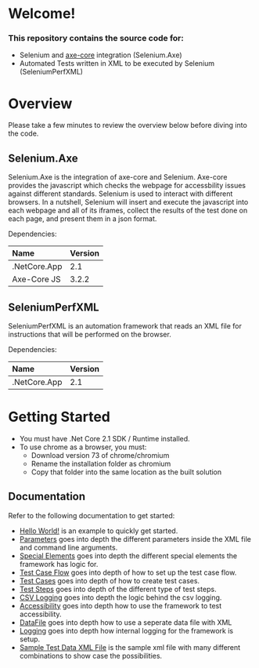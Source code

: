 # Welcome!

### This repository contains the source code for:
- Selenium and [axe-core](https://github.com/dequelabs/axe-core) integration (Selenium.Axe)
- Automated Tests written in XML to be executed by Selenium (SeleniumPerfXML)

# Overview
Please take a few minutes to review the overview below before diving into the code.

## Selenium.Axe
Selenium.Axe is the integration of axe-core and Selenium. Axe-core provides the javascript which checks the webpage for accessbility issues against different standards. Selenium is used to interact with different browsers. In a nutshell, Selenium will insert and execute the javascript into each webpage and all of its iframes, collect the results of the test done on each page, and present them in a json format.

Dependencies:

 Name | Version 
:---- | :-------
.NetCore.App | 2.1
Axe-Core JS | 3.2.2

## SeleniumPerfXML
SeleniumPerfXML is an automation framework that reads an XML file for instructions that will be performed on the browser.

Dependencies:

 Name | Version 
:---- | :-------
.NetCore.App | 2.1


# Getting Started
* You must have .Net Core 2.1 SDK / Runtime installed.
* To use chrome as a browser, you must: 
    * Download version 73 of chrome/chromium
    * Rename the installation folder as chromium
    * Copy that folder into the same location as the built solution

## Documentation
Refer to the following documentation to get started:

*  [Hello World!](/Documentation/HelloWorld.md) is an example to quickly get started.
*  [Parameters](/Documentation/Parameters.md) goes into depth the different parameters inside the XML file and command line arguments. 
*  [Special Elements](/Documentation/SpecialElements.md) goes into depth the different special elements the framework has logic for.
*  [Test Case Flow](/Documentation/TestCaseFlow.md) goes into depth of how to set up the test case flow.
*  [Test Cases](/Documentation/TestCases.md) goes into depth of how to create test cases.
*  [Test Steps](/Documentation/TestSteps.md) goes into depth of the different type of test steps.
*  [CSV Logging](/Documentation/CSVLogging.md) goes into depth the logic behind the csv logging.
*  [Accessibility](/Documentation/Accessibility.md) goes into depth how to use the framework to test accessibility.
*  [DataFile](/Documentation/DataFile.md) goes into depth how to use a seperate data file with XML
*  [Logging](/Documentation/Logging.md) goes into depth how internal logging for the framework is setup.
*  [Sample Test Data XML File](/SeleniumPerfXML/SampleTestData.xml) is the sample xml file with many different combinations to show case the possibilities.

